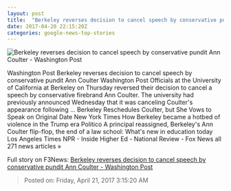 ```yaml
---
layout: post
title:  "Berkeley reverses decision to cancel speech by conservative pundit Ann Coulter - Washington Post"
date: 2017-04-20 22:15:20Z
categories: google-news-top-stories
---
```


![Berkeley reverses decision to cancel speech by conservative pundit Ann Coulter - Washington Post](https://img.washingtonpost.com/rf/image_1484w/2010-2019/WashingtonPost/2016/09/08/Style/Images/596737750-2420.jpg)

Washington Post Berkeley reverses decision to cancel speech by conservative pundit Ann Coulter Washington Post Officials at the University of California at Berkeley on Thursday reversed their decision to cancel a speech by conservative firebrand Ann Coulter. The university had previously announced Wednesday that it was canceling Coulter's appearance following ... Berkeley Reschedules Coulter, but She Vows to Speak on Original Date New York Times How Berkeley became a hotbed of violence in the Trump era Politico A principal reassigned, Berkeley's Ann Coulter flip-flop, the end of a law school: What's new in education today Los Angeles Times NPR - Inside Higher Ed - National Review - Fox News all 271 news articles »


Full story on F3News: [Berkeley reverses decision to cancel speech by conservative pundit Ann Coulter - Washington Post](http://www.f3nws.com/n/gnGUCE)

> Posted on: Friday, April 21, 2017 3:15:20 AM
